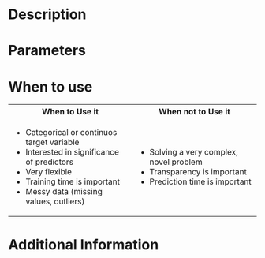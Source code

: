 # Description

# Parameters

# When to use


<table>
<tr>
<th> When to Use it </th>
<th> When not to Use it </th>
</tr>
<tr>
<td>

 - Categorical or continuos target variable
 - Interested in significance of predictors
 - Very flexible
 - Training time is important
 - Messy data (missing values, outliers)

</td>
<td>

 - Solving a very complex, novel problem
 - Transparency is important
 - Prediction time is important

</td>
</tr>
</table>

# Additional Information